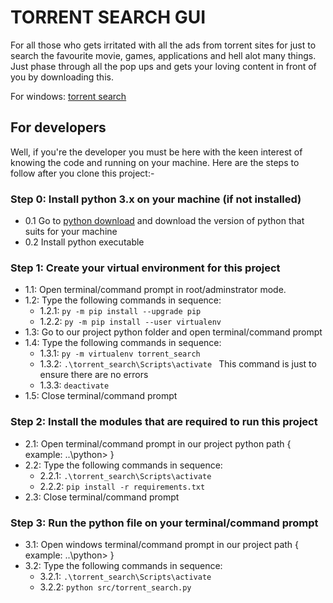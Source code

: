 # TORRENT SEARCH GUI

For all those who gets irritated with all the ads from torrent sites for just to search the favourite movie, games, applications and hell alot many things. Just phase through all the pop ups and gets your loving content in front of you by downloading this.

For windows: [torrent search](https://github.com/karu007/TORRENT_SEARCH/blob/master/python/torrent_search.exe?raw=true)

## For developers 

Well, if you're the developer you must be here with the keen interest of knowing the code and running on your machine. Here are the steps to follow after you clone this project:-

### Step 0: Install python 3.x on your machine (if not installed)
 - 0.1 Go to [python download](https://www.python.org/downloads) and download the version of python that suits for your machine
 - 0.2 Install python executable

### Step 1: Create your virtual environment for this project
 - 1.1: Open terminal/command prompt in root/adminstrator mode.
 - 1.2: Type the following commands in sequence:
   - 1.2.1: `py -m pip install --upgrade pip`
   - 1.2.2: `py -m pip install --user virtualenv`
 - 1.3: Go to our project python folder and open terminal/command prompt
 - 1.4: Type the following commands in sequence:
   - 1.3.1: `py -m virtualenv torrent_search`
   - 1.3.2: `.\torrent_search\Scripts\activate ` This command is just to ensure there are no errors
   - 1.3.3: `deactivate`
 - 1.5: Close terminal/command prompt

### Step 2: Install the modules that are required to run this project
  - 2.1: Open terminal/command prompt in our project python path { example: ..\python> }
  - 2.2: Type the following commands in sequence:
    - 2.2.1: `.\torrent_search\Scripts\activate`
    - 2.2.2: `pip install -r requirements.txt`
  - 2.3: Close terminal/command prompt

### Step 3: Run the python file on your terminal/command prompt
  - 3.1: Open windows terminal/command prompt in our project path { example: ..\python> }
  - 3.2: Type the following commands in sequence:
    - 3.2.1: `.\torrent_search\Scripts\activate`
    - 3.2.2: `python src/torrent_search.py`
